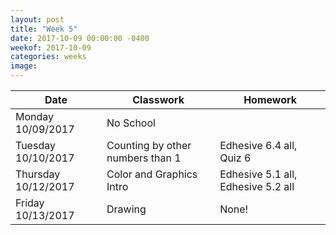 ```yaml
---
layout: post
title: "Week 5"
date: 2017-10-09 00:00:00 -0400
weekof: 2017-10-09  
categories: weeks
image:
---
```


|Date                        |Classwork|Homework|
|----------------------------|---------|--------|
|Monday 10/09/2017            | No School | |
|Tuesday 10/10/2017           | Counting by other numbers than 1 | Edhesive 6.4 all, Quiz 6|
|Thursday 10/12/2017         | Color and Graphics Intro | Edhesive 5.1 all, Edhesive 5.2 all |
|Friday 10/13/2017           | Drawing | None! |
